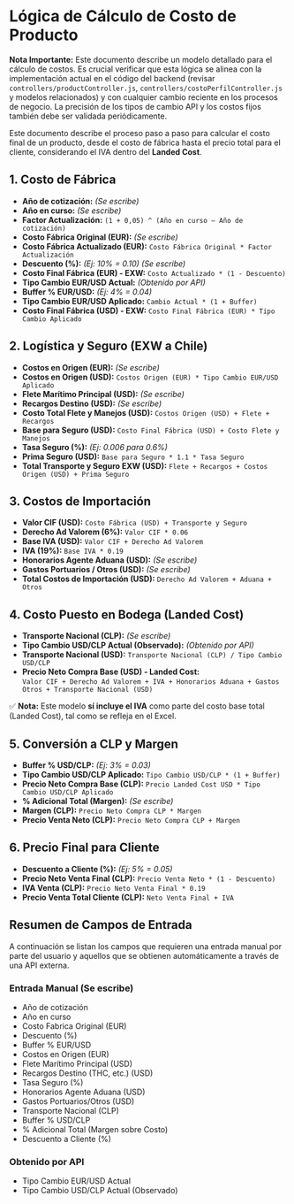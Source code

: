 # Lógica de Cálculo de Costo de Producto

**Nota Importante:** Este documento describe un modelo detallado para el cálculo de costos. Es crucial verificar que esta lógica se alinea con la implementación actual en el código del backend (revisar `controllers/productController.js`, `controllers/costoPerfilController.js` y modelos relacionados) y con cualquier cambio reciente en los procesos de negocio. La precisión de los tipos de cambio API y los costos fijos también debe ser validada periódicamente.

Este documento describe el proceso paso a paso para calcular el costo final de un producto, desde el costo de fábrica hasta el precio total para el cliente, considerando el IVA dentro del **Landed Cost**.

## 1. Costo de Fábrica

- **Año de cotización:** _(Se escribe)_
- **Año en curso:** _(Se escribe)_
- **Factor Actualización:** `(1 + 0,05) ^ (Año en curso – Año de cotización)`
- **Costo Fábrica Original (EUR):** _(Se escribe)_
- **Costo Fábrica Actualizado (EUR):** `Costo Fábrica Original * Factor Actualización`
- **Descuento (%):** _(Ej: 10% = 0.10)_ _(Se escribe)_
- **Costo Final Fábrica (EUR) - EXW:** `Costo Actualizado * (1 - Descuento)`
- **Tipo Cambio EUR/USD Actual:** _(Obtenido por API)_
- **Buffer % EUR/USD:** _(Ej: 4% = 0.04)_
- **Tipo Cambio EUR/USD Aplicado:** `Cambio Actual * (1 + Buffer)`
- **Costo Final Fábrica (USD) - EXW:** `Costo Final Fábrica (EUR) * Tipo Cambio Aplicado`

## 2. Logística y Seguro (EXW a Chile)

- **Costos en Origen (EUR):** _(Se escribe)_
- **Costos en Origen (USD):** `Costos Origen (EUR) * Tipo Cambio EUR/USD Aplicado`
- **Flete Marítimo Principal (USD):** _(Se escribe)_
- **Recargos Destino (USD):** _(Se escribe)_
- **Costo Total Flete y Manejos (USD):** `Costos Origen (USD) + Flete + Recargos`
- **Base para Seguro (USD):** `Costo Final Fábrica (USD) + Costo Flete y Manejos`
- **Tasa Seguro (%):** _(Ej: 0.006 para 0.6%)_
- **Prima Seguro (USD):** `Base para Seguro * 1.1 * Tasa Seguro`
- **Total Transporte y Seguro EXW (USD):** `Flete + Recargos + Costos Origen (USD) + Prima Seguro`

## 3. Costos de Importación

- **Valor CIF (USD):** `Costo Fábrica (USD) + Transporte y Seguro`
- **Derecho Ad Valorem (6%):** `Valor CIF * 0.06`
- **Base IVA (USD):** `Valor CIF + Derecho Ad Valorem`
- **IVA (19%):** `Base IVA * 0.19`
- **Honorarios Agente Aduana (USD):** _(Se escribe)_
- **Gastos Portuarios / Otros (USD):** _(Se escribe)_
- **Total Costos de Importación (USD):** `Derecho Ad Valorem + Aduana + Otros`

## 4. Costo Puesto en Bodega (Landed Cost)

- **Transporte Nacional (CLP):** _(Se escribe)_
- **Tipo Cambio USD/CLP Actual (Observado):** _(Obtenido por API)_
- **Transporte Nacional (USD):** `Transporte Nacional (CLP) / Tipo Cambio USD/CLP`
- **Precio Neto Compra Base (USD) - Landed Cost:**  
  `Valor CIF + Derecho Ad Valorem + IVA + Honorarios Aduana + Gastos Otros + Transporte Nacional (USD)`

✅ **Nota:** Este modelo **sí incluye el IVA** como parte del costo base total (Landed Cost), tal como se refleja en el Excel.

## 5. Conversión a CLP y Margen

- **Buffer % USD/CLP:** _(Ej: 3% = 0.03)_
- **Tipo Cambio USD/CLP Aplicado:** `Tipo Cambio USD/CLP * (1 + Buffer)`
- **Precio Neto Compra Base (CLP):** `Precio Landed Cost USD * Tipo Cambio USD/CLP Aplicado`
- **% Adicional Total (Margen):** _(Se escribe)_
- **Margen (CLP):** `Precio Neto Compra CLP * Margen`
- **Precio Venta Neto (CLP):** `Precio Neto Compra CLP + Margen`

## 6. Precio Final para Cliente

- **Descuento a Cliente (%):** _(Ej: 5% = 0.05)_
- **Precio Neto Venta Final (CLP):** `Precio Venta Neto * (1 - Descuento)`
- **IVA Venta (CLP):** `Precio Neto Venta Final * 0.19`
- **Precio Venta Total Cliente (CLP):** `Neto Venta Final + IVA`

## Resumen de Campos de Entrada

A continuación se listan los campos que requieren una entrada manual por parte del usuario y aquellos que se obtienen automáticamente a través de una API externa.

### Entrada Manual (Se escribe)

*   Año de cotización
*   Año en curso
*   Costo Fabrica Original (EUR)
*   Descuento (%)
*   Buffer % EUR/USD
*   Costos en Origen (EUR)
*   Flete Marítimo Principal (USD)
*   Recargos Destino (THC, etc.) (USD)
*   Tasa Seguro (%)
*   Honorarios Agente Aduana (USD)
*   Gastos Portuarios/Otros (USD)
*   Transporte Nacional (CLP)
*   Buffer % USD/CLP
*   % Adicional Total (Margen sobre Costo)
*   Descuento a Cliente (%)

### Obtenido por API

*   Tipo Cambio EUR/USD Actual
*   Tipo Cambio USD/CLP Actual (Observado) 